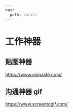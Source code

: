 ```yaml
---
nav:
  path: /utils
---
```


# 工作神器

## 贴图神器

https://www.snipaste.com/

## 沟通神器 gif

https://www.screentogif.com/
